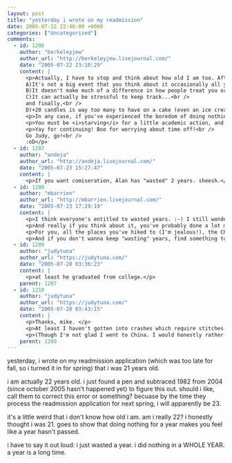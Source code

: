 ```yaml
---
layout: post
title: "yesterday i wrote on my readmission"
date: 2005-07-22 22:40:00 +0000
categories: ["Uncategorized"]
comments:
  - id: 1206
    author: "berkeleyjew"
    author_url: "http://berkeleyjew.livejournal.com/"
    date: "2005-07-22 23:10:29"
    content: |
      <p>Actually, I have to stop and think about how old I am too. After a certain age (somewhere around 21), you stop keeping careful count.<br />
      A)It's not a big event that you think about it occasionally all year.<br />
      B)It doesn't make much of a difference in how people treat you or how you're supposed to be treated.<br />
      C)It can actually be stressful to keep track...<br />
      and finally,<br />
      D)+20 candles is way too many to have on a cake (even an ice cream cake!).</p>
      <p>In any case, if you've experienced the boredom of doing nothing... why not try <i>something</i> for a change? I can practically <i>guarantee</i> it's better than nothing. </p>
      <p>You must be <i>starving</i> for a little academic action, and even the merest effort will make you feel better than you seem to be feeling, because it's still progress towards completion. I'm guessing it'll feel so good you won't need to consciously "work" at it as much as you think. It's easier to be excited about classes when you're bored!</p>
      <p>Yay for continuing! Boo for worrying about time off!<br />
      Go Judy, go!<br />
      :oD</p>
  - id: 1207
    author: "andeja"
    author_url: "http://andeja.livejournal.com/"
    date: "2005-07-23 15:27:47"
    content: |
      <p>If you want comiseration, Alan has "wasted" 2 years. sheesh.</p>
  - id: 1208
    author: "mbarrien"
    author_url: "http://mbarrien.livejournal.com/"
    date: "2005-07-23 17:29:19"
    content: |
      <p>I think everyone's entitled to wasted years. :-) I still wonder why I've only been out of college 2 years and don't know any one in the singing groups any more. Shouldn't I have to wait another... oh that's right, I've been out of college 3 years, but I have the missing year when I was looking for work.</p>
      <p>And really if you think about it, you've probably done a lot more than you give yourself credit for in that one year. I used to mope about my missing year, but I now realize during that time, I saw Cal win a Big Game, I got into a bike accident that required stitches, I got into my first car accident, I got to experience the desperate month to month apartment hunt with little money, I got a drivers license, I discovered the wonder of 24 hour taquerias, etc. Sure they're little things, but if you add it up, is all the life experience from that 1 year "wasted"? Even the miserable things (that bike accident, being jobless, thousands of dollars in debt, being forced to live at home with crazy family situation when I could handle no more debt)... all in all I did a lot, and learned a lot.</p>
      <p>For you, all the places you've hiked to (I'm jealous!), the China trip (I'm sure you'll look back on it one day and remember some of the better things, right? You freaking got to experience everyday life in another country!).... I'm sure I'm missing a lot more since I'm a little out of the loop, but think about it... the year was NOT wasted.</p>
      <p>And if you don't wanna keep "wasting" years, find something to focus on. Get the job this semester, and focus on finishing school the next. You're so close, and I'm sure finishing will make you feel better about things.</p>
  - id: 1209
    author: "judytuna"
    author_url: "https://judytuna.com/"
    date: "2005-07-28 03:36:23"
    content: |
      <p>at least he graduated from college.</p>
    parent: 1207
  - id: 1210
    author: "judytuna"
    author_url: "https://judytuna.com/"
    date: "2005-07-28 03:43:15"
    content: |
      <p>Thanks, mike. </p>
      <p>At least I haven't gotten into crashes which require stitches. Yikes =(</p>
      <p>(Though I'm not glad I went to China. I would honestly rather forget about that trip. While we were there, the leaders kept saying to us, "You will look back and remember it as one of the best times of your life!" and we all mocked them for that. However, in some mass "let's try to keep in touch" emails that were sent a few months ago, some of the people who were the most cynical while there said "it sucked, but I'm so glad I went, and it was one of the best times of my life!" and I felt... betrayed or something. Because I'm not glad I went, and while there I talked to those people about how shitty we all felt, so I thought that they'd be the least likely to turn around and say "best experience of life" a few months later or something. I sound so peevish. "Oh I'm so mad that they have happy memories to look back on." Ha ha. In short, no, I will never look back on it and remember the better things. There were no better things. *turns into massive brown ogre*)</p>
    parent: 1208
---
```


yesterday, i wrote on my readmission application (which was too late for fall, so i turned it in for spring) that i was 21 years old. 

i am actually 22 years old. i just found a pen and subtraced 1982 from 2004 (since october 2005 hasn't happened yet) to figure this out. should i like, call them to correct this error or something? becuase by the time they process the readmission application for next spring, i will apparently be 23.

it's a little weird that i don't know how old i am. am i really 22? i honestly thought i was 21. goes to show that doing nothing for a year makes you feel like a year hasn't passed.

i have to say it out loud: i just wasted a year. i did nothing in a WHOLE YEAR. a year is a long time.